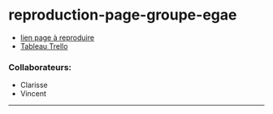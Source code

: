 # reproduction-page-groupe-egae
* [lien page à reproduire](https://groupe-egae.fr/ "Groupe Egae")
* [Tableau Trello](https://trello.com/b/dPmQPF52/vincent-clarisse-repro-site "Trello")

### Collaborateurs:
* Clarisse
* Vincent

***
